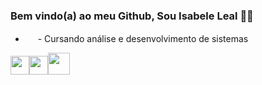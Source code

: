 ### Bem vindo(a) ao meu Github, Sou Isabele Leal 👋😊

- <img src="https://img.icons8.com/?size=1x&id=wedvG5aPAzPV&format=png" width="16"/> - Cursando análise e desenvolvimento de sistemas

<img src="https://cdn.jsdelivr.net/gh/devicons/devicon/icons/html5/html5-original.svg" width="30" height="30" /><img src="https://cdn.jsdelivr.net/gh/devicons/devicon/icons/css3/css3-original.svg" width="30" height="30" /><img src="https://img.icons8.com/?size=512&id=108784&format=png" width="35" heigth="35"/>


